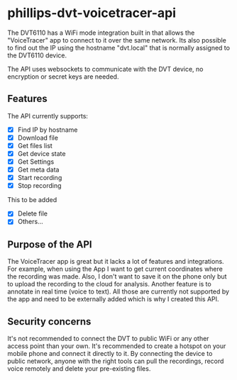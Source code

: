 # phillips-dvt-voicetracer-api

The DVT6110 has a WiFi mode integration built in that allows the "VoiceTracer" app to connect to it over the same network.
Its also possible to find out the IP using the hostname "dvt.local" that is normally assigned to the DVT6110 device.

The API uses websockets to communicate with the DVT device, no encryption or secret keys are needed.

## Features

The API currently supports:
- [x] Find IP by hostname
- [x] Download file
- [x] Get files list
- [x] Get device state
- [x] Get Settings
- [x] Get meta data
- [x] Start recording
- [x] Stop recording

This to be added
- [x] Delete file
- [x] Others...

## Purpose of the API

The VoiceTracer app is great but it lacks a lot of features and integrations. For example, when using the App I want to get current coordinates where the recording was made.
Also, I don't want to save it on the phone only but to upload the recording to the cloud for analysis. 
Another feature is to annotate in real time (voice to text).
All those are currently not supported by the app and need to be externally added which is why I created this API.

## Security concerns

It's not recommended to connect the DVT to public WiFi or any other access point than your own. 
It's recommended to create a hotspot on your mobile phone and connect it directly to it.
By connecting the device to public network, anyone with the right tools can pull the recordings, record voice remotely and delete your pre-existing files.
